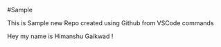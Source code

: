 #Sample 

This is Sample new Repo created using Github from VSCode commands 

Hey my name is Himanshu Gaikwad ! 